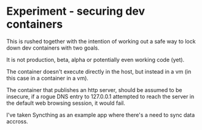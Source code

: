 # Experiment - securing dev containers

This is rushed together with the intention of working out a safe way to lock down dev containers with two goals.

It is not production, beta, alpha or potentially even working code (yet).

The container doesn't execute directly in the host, but instead in a vm (in this case in a container in a vm).

The container that publishes an http server, should be assumed to be insecure, if a rogue DNS entry to 127.0.0.1 attempted to reach the server in the default web browsing session, it would fail.

I've taken Syncthing as an example app where there's a need to sync data accross.


